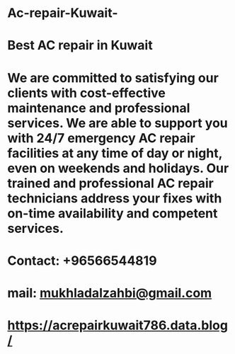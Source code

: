 # Ac-repair-Kuwait-
# Best AC repair in Kuwait 
# We are committed to satisfying our clients with cost-effective maintenance and professional services. We are able to support you with 24/7 emergency AC repair facilities at any time of day or night, even on weekends and holidays. Our trained and professional AC repair technicians address your fixes with on-time availability and competent services. 
# Contact: +96566544819
# mail: mukhladalzahbi@gmail.com
# https://acrepairkuwait786.data.blog/
